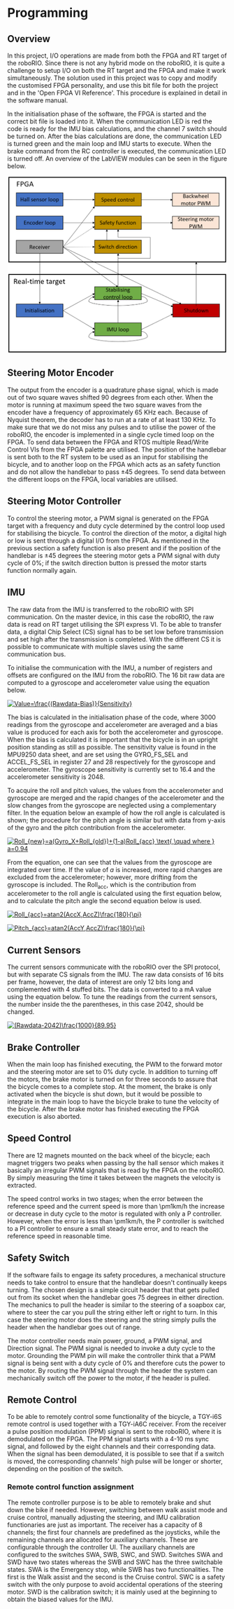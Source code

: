 # Programming

## Overview

In this project, I/O operations are made from both the FPGA and RT target of the roboRIO. Since there is not any hybrid mode on the roboRIO, it is quite a challenge to setup I/O on both the RT target and the FPGA and make it work simultaneously. The solution used in this project was to copy and modify the customised FPGA personality, and use this bit file for both the project and in the 'Open FPGA VI Reference'. This procedure is explained in detail in the software manual.

In the initialisation phase of the software, the FPGA is started and the correct bit file is loaded into it. When the communication LED is red the code is ready for the IMU bias calculations, and the channel 7 switch should be turned on. After the bias calculations are done, the communication LED is turned green and the main loop and IMU starts to execute. When the brake command from the RC controller is executed, the communication LED is turned off. An overview of the LabVIEW modules can be seen in the figure below.

![AutoBike-MDH](../Images/SoftwareOverview.PNG)

## Steering Motor Encoder

The output from the encoder is a quadrature phase signal, which is made out of two square waves shifted 90 degrees from each other. When the motor is running at maximum speed the two square waves from the encoder have a frequency of approximately 65 KHz each. Because of Nyquist theorem, the decoder has to run at a rate of at least 130 KHz. To make sure that we do not miss any pulses and to utilise the power of the roboRIO, the encoder is implemented in a single cycle timed loop on the FPGA. To send data between the FPGA and RTOS multiple Read/Write Control VIs from the FPGA palette are utilised. The position of the handlebar is sent both to the RT system to be used as an input for stabilising the bicycle, and to another loop on the FPGA which acts as an safety function and do not allow the handlebar to pass ±45 degrees. To send data between the different loops on the FPGA, local variables are utilised.

## Steering Motor Controller

To control the steering motor, a PWM signal is generated on the FPGA target with a frequency and duty cycle determined by the control loop used for stabilising the bicycle. To control the direction of the motor, a digital high or low is sent through a digital I/O from the FPGA. As mentioned in the previous section a safety function is also present and if the position of the handlebar is ±45 degrees the steering motor gets a PWM signal with duty cycle of 0%; if the switch direction button is pressed the motor starts function normally again.

## IMU

The raw data from the IMU is transferred to the roboRIO with SPI communication. On the master device, in this case the roboRIO, the raw data is read on RT target utilising the SPI express VI. To be able to transfer data, a digital Chip Select (CS) signal has to be set low before transmission and set high after the transmission is completed. With the different CS it is possible to communicate with multiple slaves using the same communication bus. 

To initialise the communication with the IMU, a number of registers and offsets are configured on the IMU from the roboRIO. The 16 bit raw data are computed to a gyroscope and accelerometer value using the equation below.


<a href="https://www.codecogs.com/eqnedit.php?latex=Value=\frac{(Rawdata-Bias)}{Sensitivity}" target="_blank"><img src="https://latex.codecogs.com/gif.latex?Value=\frac{(Rawdata-Bias)}{Sensitivity}" title="Value=\frac{(Rawdata-Bias)}{Sensitivity}" /></a>


The bias is calculated in the initialisation phase of the code, where 3000 readings from the gyroscope and accelerometer are averaged and a bias value is produced for each axis for both the accelerometer and gyroscope. When the bias is calculated it is important that the bicycle is in an upright position standing as still as possible. The sensitivity value is found in the MPU9250 data sheet, and are set using the  GYRO\_FS\_SEL and ACCEL\_FS\_SEL in register 27 and 28 respectively for the gyroscope and accelerometer. The gyroscope sensitivity is currently set to 16.4 and the accelerometer sensitivity is 2048.

To acquire the roll and pitch values, the values from the accelerometer and gyroscope are merged and the rapid changes of the accelerometer and the slow changes from the gyroscope are neglected using a complementary filter. In the equation below an example of how the roll angle is calculated is shown; the procedure for the pitch angle is similar but with data from y-axis of the gyro and the pitch contribution from the accelerometer.


<a href="https://www.codecogs.com/eqnedit.php?latex=Roll_{new}=a(Gyro_X&plus;Roll_{old})&plus;(1-a)Roll_{acc}&space;\text{,\quad&space;where&space;}&space;a=0.94" target="_blank"><img src="https://latex.codecogs.com/gif.latex?Roll_{new}=a(Gyro_X&plus;Roll_{old})&plus;(1-a)Roll_{acc}&space;\text{,\quad&space;where&space;}&space;a=0.94" title="Roll_{new}=a(Gyro_X+Roll_{old})+(1-a)Roll_{acc} \text{,\quad where } a=0.94" /></a>

From the equation, one can see that the values from the gyroscope are integrated over time. If the value of *a* is increased, more rapid changes are excluded from the accelerometer; however, more drifting from the gyroscope is included. The Roll<sub>acc</sub>, which is the contribution from accelerometer to the roll angle is calculated using the first equation below, and to calculate the pitch angle the second equation below is used.

<a href="https://www.codecogs.com/eqnedit.php?latex=Roll_{acc}=atan2(AccX,AccZ)\frac{180}{\pi}" target="_blank"><img src="https://latex.codecogs.com/gif.latex?Roll_{acc}=atan2(AccX,AccZ)\frac{180}{\pi}" title="Roll_{acc}=atan2(AccX,AccZ)\frac{180}{\pi}" /></a>


<a href="https://www.codecogs.com/eqnedit.php?latex=Pitch_{acc}=atan2(AccY,AccZ)\frac{180}{\pi}" target="_blank"><img src="https://latex.codecogs.com/gif.latex?Pitch_{acc}=atan2(AccY,AccZ)\frac{180}{\pi}" title="Pitch_{acc}=atan2(AccY,AccZ)\frac{180}{\pi}" /></a>

## Current Sensors

The current sensors communicate with the roboRIO over the SPI protocol, but with separate CS signals from the IMU. The raw data consists of 16 bits per frame, however, the data of interest are only 12 bits long and complemented with 4 stuffed bits. The data is converted to a mA value using the equation below. To tune the readings from the current sensors, the number inside the the parentheses, in this case 2042, should be changed.


<a href="https://www.codecogs.com/eqnedit.php?latex=(Rawdata-2042)\frac{1000}{89.95}" target="_blank"><img src="https://latex.codecogs.com/gif.latex?(Rawdata-2042)\frac{1000}{89.95}" title="(Rawdata-2042)\frac{1000}{89.95}" /></a>


## Brake Controller

When the main loop has finished executing, the PWM to the forward motor and the steering motor are set to 0% duty cycle. In addition to turning off the motors, the brake motor is turned on for three seconds to assure that the bicycle comes to a complete stop. At the moment, the brake is only activated when the bicycle is shut down, but it would be possible to integrate in the main loop to have the bicycle brake to tune the velocity of the bicycle. After the brake motor has finished executing the FPGA execution is also aborted.

## Speed Control

There are 12 magnets mounted on the back wheel of the bicycle; each magnet triggers two peaks when passing by the hall sensor which makes it basically an irregular PWM signals that is read by the FPGA on the roboRIO. By simply measuring the time it takes between the magnets the velocity is extracted.

The speed control works in two stages; when the error between the reference speed and the current speed is more than \pm1km/h the increase or decrease in duty cycle to the motor is regulated with only a P controller. However, when the error is less than \pm1km/h, the P controller is switched to a PI controller to ensure a small steady state error, and to reach the reference speed in reasonable time.

## Safety Switch

If the software fails to engage its safety procedures, a mechanical structure needs to take control to ensure that the handlebar doesn't continually keeps turning. The chosen design is a simple circuit header that that gets pulled out from its socket when the handlebar goes 75 degrees in either direction. The mechanics to pull the header is similar to the steering of a soapbox car, where to steer the car you pull the string either left or right to turn. In this case the steering motor does the steering and the string simply pulls the header when the handlebar goes out of range. 

The motor controller needs main power, ground, a PWM signal, and Direction signal. The PWM signal is needed to invoke a duty cycle to the motor. Grounding the PWM pin will make the controller think that a PWM signal is being sent with a duty cycle of 0% and therefore cuts the power to the motor. By routing the PWM signal through the header the system can mechanically switch off the power to the motor, if the header is pulled.

## Remote Control

To be able to remotely control some functionality of the bicycle, a TGY-i6S remote control is used together with a TGY-iA6C receiver. From the receiver a pulse position modulation (PPM) signal is sent to the roboRIO, where it is demodulated on the FPGA. The PPM signal starts with a 4-10 ms sync signal, and followed by the eight channels and their corresponding data. When the signal has been demodulated, it is possible to see that if a switch is moved, the corresponding channels' high pulse will be longer or shorter, depending on the position of the switch. 

### Remote control function assignment

The remote controller purpose is to be able to remotely brake and shut down the bike if needed. However, switching between walk assist mode and cruise control, manually adjusting the steering, and IMU calibration functionaries are just as important. The receiver has a capacity of 8 channels; the first four channels are predefined as the joysticks, while the remaining channels are allocated for auxiliary channels. These are configurable through the controller UI. The auxiliary channels are configured to the switches SWA, SWB, SWC, and SWD. Switches SWA and SWD have two states whereas the SWB and SWC has the three switchable states. SWA is the Emergency stop, while SWB has two functionalities. The first is the Walk assist and the second is the Cruise control. SWC is a safety switch with the only purpose to avoid accidental operations of the steering motor. SWD is the calibration switch; it is mainly used at the beginning to obtain the biased values for the IMU.
